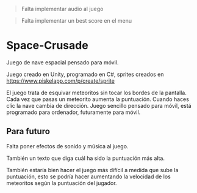 
>Falta implementar audio al juego

>Falta implementar un best score en el menu

# Space-Crusade

Juego de nave espacial pensado para móvil.

Juego creado en Unity, programado en C#, sprites creados en https://www.piskelapp.com/p/create/sprite

El juego trata de esquivar meteoritos sin tocar los bordes de la pantalla.
Cada vez que pasas un meteorito aumenta la puntuación.
Cuando haces clic la nave cambia de dirección.
Juego sencillo pensado para móvil, está programado para ordenador, futuramente para móvil.

## Para futuro
Falta poner efectos de sonido y música al juego.

También un texto que diga cuál ha sido la puntuación más alta.

También estaría bien hacer el juego más difícil a medida que sube la puntuación, 
esto se podría hacer aumentando la velocidad de los meteoritos según la puntuación del jugador.
